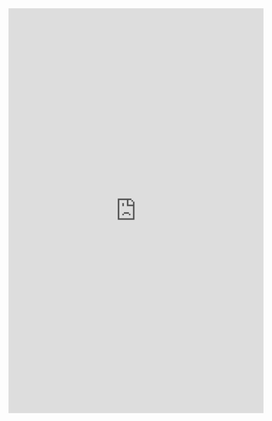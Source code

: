 <iframe class="repl" width="100%" height="800px" frameborder="0" src="https://repl.it/@azablan/titleize?lite=true"></iframe>
